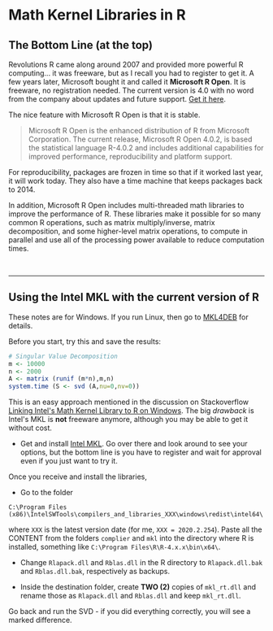 # Math Kernel Libraries in R 

## The Bottom Line (at the top) 

Revolutions R came along around 2007 and provided more powerful R computing... it was freeware, but as I 
recall you had to register to get it.  A few years later, Microsoft bought it and called it __Microsoft
R Open__.  It is freeware, no registration needed. The current version is 4.0 with no word from the company about updates and future support. [Get it here](https://mran.microsoft.com/).

The nice feature with Microsoft R Open is that it is stable.  

> Microsoft R Open is the enhanced distribution of R from Microsoft Corporation. The current release, Microsoft R Open 4.0.2, is based the statistical language R-4.0.2 and includes additional capabilities for improved performance, reproducibility and platform support.

For reproducibility, packages are frozen in time so that if it worked last year, it will work today.  They also have a time machine that keeps packages back to 2014.

In addition, Microsoft R Open includes multi-threaded math libraries to improve the performance of R.     These libraries make it possible for so many common R operations, such as matrix multiply/inverse, matrix decomposition, and some higher-level matrix operations, to compute in parallel and use all of the processing power available to reduce computation times.

<br/>

---

## Using the Intel MKL with the current version of R

These notes are for Windows. If you run Linux, then go to [MKL4DEB](https://github.com/eddelbuettel/mkl4deb) for details.

Before you start, try this and save the results:
```r
# Singular Value Decomposition
m <- 10000
n <- 2000
A <- matrix (runif (m*n),m,n)
system.time (S <- svd (A,nu=0,nv=0)) 
```


This is an easy approach mentioned in the discussion on Stackoverflow [Linking Intel's Math Kernel Library  to R on Windows](https://stackoverflow.com/questions/38090206/linking-intels-math-kernel-library-mkl-to-r-on-windows/56560870#56560870).
The big _drawback_  is Intel's MKL  is __not__ freeware anymore, although you may be able to
get it without cost.



*  Get and install [Intel MKL](https://software.intel.com/content/www/us/en/develop/articles/intel-math-kernel-library-release-notes-and-new-features.html). Go over there and look around to see your options, but the bottom line is you have to register and wait for approval even if you just want to try it. 

Once you receive and install the libraries,

* Go to the folder  

`C:\Program Files (x86)\IntelSWTools\compilers_and_libraries_XXX\windows\redist\intel64\` 

where `XXX` is the latest version date (for me, `XXX = 2020.2.254`). Paste all the CONTENT from the folders `complier` and `mkl`  into the directory where R is installed, something like `C:\Program Files\R\R-4.x.x\bin\x64\`.

*    Change `Rlapack.dll` and `Rblas.dll` in the R directory to `Rlapack.dll.bak`  and `Rblas.dll.bak`, respectively as backups.

*  Inside the destination folder, create __TWO (2)__ copies of `mkl_rt.dll`  and rename those  as `Rlapack.dll` and `Rblas.dll`  and keep `mkl_rt.dll`.  


Go back and run the SVD - if you did everything correctly, you will see a marked difference.









<br/><br/><br/><br/><br/><br/>




